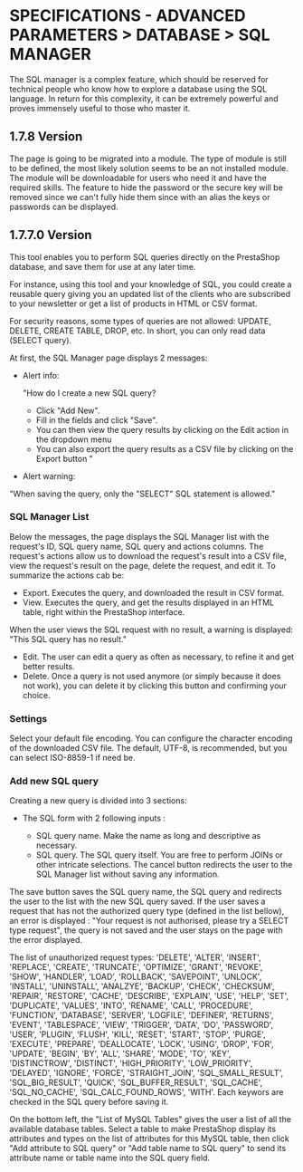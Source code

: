 # SPECIFICATIONS - ADVANCED PARAMETERS &gt; DATABASE &gt; SQL MANAGER

The SQL manager is a complex feature, which should be reserved for technical people who know how to explore a database using the SQL language. In return for this complexity, it can be extremely powerful and proves immensely useful to those who master it.

## 1.7.8 Version 

The page is going to be migrated into a module. The type of module is still to be defined, the most likely solution seems to be an not installed module.
The module will be downloadable for users who need it and have the required skills.
The feature to hide the password or the secure key will be removed since we can't fully hide them since with an alias the keys or passwords can be displayed.

## 1.7.7.0 Version

This tool enables you to perform SQL queries directly on the PrestaShop database, and save them for use at any later time. 

For instance, using this tool and your knowledge of SQL, you could create a reusable query giving you an updated list of the clients who are subscribed to your newsletter or get a list of products in HTML or CSV format.

For security reasons, some types of queries are not allowed: UPDATE, DELETE, CREATE TABLE, DROP, etc. In short, you can only read data (SELECT query).

At first, the SQL Manager page displays 2 messages:
- Alert info:

  "How do I create a new SQL query?
    - Click "Add New".
    - Fill in the fields and click "Save".
    - You can then view the query results by clicking on the Edit action in the dropdown menu
    - You can also export the query results as a CSV file by clicking on the Export button
"

- Alert warning:

"When saving the query, only the "SELECT" SQL statement is allowed."

### SQL Manager List

Below the messages, the page displays the SQL Manager list with the request's ID, SQL query name, SQL query and actions columns.
The request's actions allow us to download the request's result into a CSV file, view the request's result on the page, delete the request, and edit it.
To summarize the actions cab be:
- Export. Executes the query, and downloaded the result in CSV format.
- View. Executes the query, and get the results displayed in an HTML table, right within the PrestaShop interface.

When the user views the SQL request with no result, a warning is displayed: "This SQL query has no result."
- Edit. The user can edit a query as often as necessary, to refine it and get better results.
- Delete. Once a query is not used anymore (or simply because it does not work), you can delete it by clicking this button and confirming your choice.

### Settings

Select your default file encoding. You can configure the character encoding of the downloaded CSV file. The default, UTF-8, is recommended, but you can select ISO-8859-1 if need be.

### Add new SQL query

Creating a new query is divided into 3 sections: 

- The SQL form with 2 following inputs : 

    - SQL query name. Make the name as long and descriptive as necessary.
    - SQL query. The SQL query itself. You are free to perform JOINs or other intricate selections.
 The cancel button redirects the user to the SQL Manager list without saving any information.
 
 The save button saves the SQL query name, the SQL query and redirects the user to the list with the new SQL query saved. If the user saves a request that has not the authorized query type (defined in the list bellow), an error is displayed : "Your request is not authorised, please try a SELECT type request", the query is not saved and the user stays on the page with the error displayed.

The list of unauthorized request types:
'DELETE', 'ALTER', 'INSERT', 'REPLACE', 'CREATE', 'TRUNCATE', 'OPTIMIZE', 'GRANT', 'REVOKE', 'SHOW', 'HANDLER',
'LOAD', 'ROLLBACK', 'SAVEPOINT', 'UNLOCK', 'INSTALL', 'UNINSTALL', 'ANALZYE', 'BACKUP', 'CHECK', 'CHECKSUM', 'REPAIR', 'RESTORE', 'CACHE',
'DESCRIBE', 'EXPLAIN', 'USE', 'HELP', 'SET', 'DUPLICATE', 'VALUES', 'INTO', 'RENAME', 'CALL', 'PROCEDURE', 'FUNCTION', 'DATABASE', 'SERVER',
'LOGFILE', 'DEFINER', 'RETURNS', 'EVENT', 'TABLESPACE', 'VIEW', 'TRIGGER', 'DATA', 'DO', 'PASSWORD', 'USER', 'PLUGIN', 'FLUSH', 'KILL',
'RESET', 'START', 'STOP', 'PURGE', 'EXECUTE', 'PREPARE', 'DEALLOCATE', 'LOCK', 'USING', 'DROP', 'FOR', 'UPDATE', 'BEGIN', 'BY', 'ALL', 'SHARE',
'MODE', 'TO', 'KEY', 'DISTINCTROW', 'DISTINCT', 'HIGH_PRIORITY', 'LOW_PRIORITY', 'DELAYED', 'IGNORE', 'FORCE', 'STRAIGHT_JOIN',
'SQL_SMALL_RESULT', 'SQL_BIG_RESULT', 'QUICK', 'SQL_BUFFER_RESULT', 'SQL_CACHE', 'SQL_NO_CACHE', 'SQL_CALC_FOUND_ROWS', 'WITH'.
Each keywors are checked in the SQL query before saving it.

On the bottom left, the "List of MySQL Tables" gives the user a list of all the available database tables. Select a table to make PrestaShop display its attributes and types on the list of attributes for this MySQL table, then click "Add attribute to SQL query" or "Add table name to SQL query" to send its attribute name or table name into the SQL query field.
